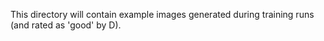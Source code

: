 This directory will contain example images generated during training runs (and rated as 'good' by D).
